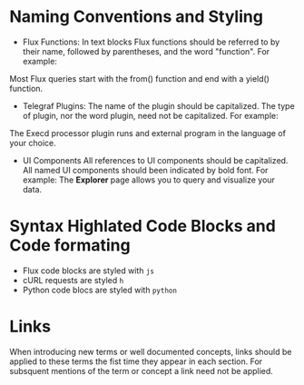 # Naming Conventions and Styling 
- Flux Functions:
In text blocks Flux functions should be referred to by their name, followed by parentheses, and the word "function". For example:

Most Flux queries start with the from() function and end with a yield() function. 

- Telegraf Plugins:
The name of the plugin should be capitalized. The type of plugin, nor the word plugin, need not be capitalized. For example:

The Execd processor plugin runs and external program in the language of your choice. 

- UI Components 
All references to UI components should be capitalized. All named UI components should been indicated by bold font. For example:
The **Explorer** page allows you to query and visualize your data.  

# Syntax Highlated Code Blocks and Code formating
- Flux code blocks are styled with `js`
- cURL requests are styled `h`
- Python code blocs are styled with `python` 

# Links 
When introducing new terms or well documented concepts, links should be applied to these terms the fist time they appear in each section. For subsquent mentions of the term or concept a link need not be applied.  





